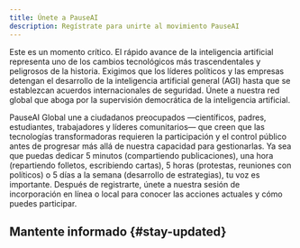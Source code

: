 ```yaml
---
title: Únete a PauseAI
description: Regístrate para unirte al movimiento PauseAI
---
```


<!-- end of frontmatter metadata, dashes above need to stay -->

<script>
    import TallyEmbed from '$lib/components/TallyEmbed.svelte'
    import NewsletterSignup from '$lib/components/NewsletterSignup.svelte'
</script>

Este es un momento crítico.
El rápido avance de la inteligencia artificial representa uno de los cambios tecnológicos más trascendentales y peligrosos de la historia.
Exigimos que los líderes políticos y las empresas detengan el desarrollo de la inteligencia artificial general (AGI) hasta que se establezcan acuerdos internacionales de seguridad.
Únete a nuestra red global que aboga por la supervisión democrática de la inteligencia artificial.

PauseAI Global une a ciudadanos preocupados —científicos, padres, estudiantes, trabajadores y líderes comunitarios— que creen que las tecnologías transformadoras requieren la participación y el control público antes de progresar más allá de nuestra capacidad para gestionarlas.
Ya sea que puedas dedicar 5 minutos (compartiendo publicaciones), una hora (repartiendo folletos, escribiendo cartas), 5 horas (protestas, reuniones con políticos) o 5 días a la semana (desarrollo de estrategias), tu voz es importante.
Después de registrarte, únete a nuestra sesión de incorporación en línea o local para conocer las acciones actuales y cómo puedes participar.

<TallyEmbed formId="wbGvKe" />

## Mantente informado {#stay-updated}

<NewsletterSignup />
